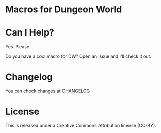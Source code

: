 # Macros for Dungeon World

# Can I Help?
Yes. Please.

Do you have a cool macro for DW? Open an issue and I'll check it out.

# Changelog
You can check changes at [CHANGELOG](CHANGELOG.md)

# License
This is released under a Creative Commons Attribution license (CC-BY).